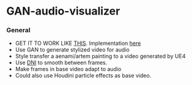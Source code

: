 # GAN-audio-visualizer

### General
 - GET IT TO WORK LIKE [THIS](https://deepart.io/video/). Implementation [here](https://github.com/manuelruder/artistic-videos)
 - Use GAN to generate stylized video for audio
 - Style transfer a aenami/artem painting to a video generated by UE4
 - Use [DNI](https://xinntao.github.io/projects/DNI) to smooth between frames. 
 - Make frames in base video adapt to audio
 - Could also use Houdini particle effects as base video.
